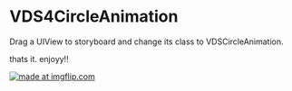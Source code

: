 # VDS4CircleAnimation

Drag a UIView to storyboard and change its class to VDSCircleAnimation.

thats it. enjoyy!!

<a href="https://imgflip.com/gif/2oakwi"><img src="https://i.imgflip.com/2oakwi.gif" title="made at imgflip.com"/></a>

